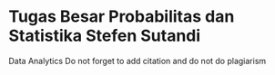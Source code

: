 # Tugas Besar Probabilitas dan Statistika Stefen Sutandi
Data Analytics
Do not forget to add citation and do not do plagiarism
